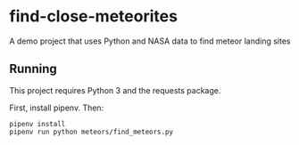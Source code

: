# find-close-meteorites
A demo project that uses Python and NASA data to find meteor landing sites

## Running

This project requires Python 3 and the requests package.

First, install pipenv.  Then:

```
pipenv install
pipenv run python meteors/find_meteors.py
```
